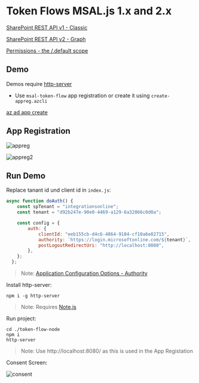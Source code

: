 # Token Flows MSAL.js 1.x and 2.x

[SharePoint REST API v1 - Classic](https://docs.microsoft.com/en-us/sharepoint/dev/sp-add-ins/get-to-know-the-sharepoint-rest-service?tabs=csom)

[SharePoint REST API v2 - Graph](https://docs.microsoft.com/en-us/sharepoint/dev/apis/sharepoint-rest-graph)

[Permissions - the /.default scope](https://docs.microsoft.com/en-us/azure/active-directory/develop/v2-permissions-and-consent#the-default-scope)

## Demo

Demos require [http-server](https://www.npmjs.com/package/http-server)

-   Use `msal-token-flow` app registration or create it using `create-appreg.azcli`

[az ad app create](https://docs.microsoft.com/en-us/cli/azure/ad/app?view=azure-cli-latest#az-ad-app-create)

## App Registration

![appreg](_images/app-reg.jpg)

![appreg2](_images/app-reg2.jpg)

## Run Demo

Replace tanant id und client id in `index.js`:

```javascript
async function doAuth() {
    const spTenant = "integrationsonline";
    const tenant = "d92b247e-90e0-4469-a129-6a32866c0d0a";

    const config = {
        auth: {
            clientId: "eeb155cb-d4c6-4864-9184-cf10a6e02715",
            authority: `https://login.microsoftonline.com/${tenant}`,
            postLogoutRedirectUri: "http://localhost:8080",
        },
    };
  };
```

> Note: [Application Configuration Options - Authority](https://docs.microsoft.com/en-us/azure/active-directory/develop/msal-client-application-configuration)

Install http-server:

```
npm i -g http-server
```

> Note: Requires [Note.js](https://nodejs.org/download/release/v10.23.0/)

Run project:

```
cd ./token-flow-node
npm i
http-server
```

> Note: Use http://localhost:8080/ as this is used in the App Registation

Consent Screen:

![consent](_images/consent.jpg)

